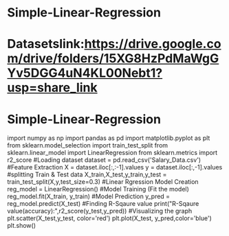 # Simple-Linear-Regression
# Datasetslink:https://drive.google.com/drive/folders/15XG8HzPdMaWgGYv5DGG4uN4KL00Nebt1?usp=share_link
# Simple-Linear-Regression
import numpy as np 
import pandas as pd
import matplotlib.pyplot as plt
from sklearn.model_selection import train_test_split 
from sklearn.linear_model import LinearRegression 
from sklearn.metrics import r2_score
#Loading dataset
dataset = pd.read_csv('Salary_Data.csv') 
#Feature Extraction
X = dataset.iloc[:,:-1].values 
y = dataset.iloc[:,-1].values 
#splitting Train & Test data
X_train,X_test,y_train,y_test = train_test_split(X,y,test_size=0.3) 
#Linear Rgression Model Creation
reg_model = LinearRegression() 
#Model Training (Fit the model) 
reg_model.fit(X_train, y_train) 
#Model Prediction
y_pred = reg_model.predict(X_test) 
#Finding R-Sqaure value
print("R-Sqaure value(accuracy):",r2_score(y_test,y_pred)) 
#Visualizing the graph
plt.scatter(X_test,y_test, color='red') 
plt.plot(X_test, y_pred,color='blue') 
plt.show()
